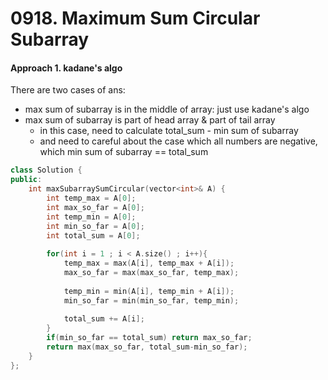 # 0918. Maximum Sum Circular Subarray
#### Approach 1. kadane's algo
There are two cases of ans:
- max sum of subarray is in the middle of array: just use kadane's algo
- max sum of subarray is part of head array & part of tail array
  - in this case, need to calculate total_sum - min sum of subarray
  - and need to careful about the case which all numbers are negative, which min sum of subarray == total_sum
``` c++
class Solution {
public:
    int maxSubarraySumCircular(vector<int>& A) {
        int temp_max = A[0];
        int max_so_far = A[0];
        int temp_min = A[0];
        int min_so_far = A[0];
        int total_sum = A[0];
        
        for(int i = 1 ; i < A.size() ; i++){
            temp_max = max(A[i], temp_max + A[i]);
            max_so_far = max(max_so_far, temp_max);
            
            temp_min = min(A[i], temp_min + A[i]);
            min_so_far = min(min_so_far, temp_min);
            
            total_sum += A[i]; 
        }
        if(min_so_far == total_sum) return max_so_far;
        return max(max_so_far, total_sum-min_so_far);
    }
};
```
